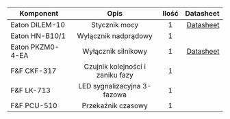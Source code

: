 | Komponent        | Opis                              | Ilość   | Datasheet                                                                             |
| ---------------- |:---------------------------------:| :------:| -------------------------------------------------------------------------------------:|
| Eaton DILEM-10   | Stycznik mocy                     |       1 | [Datasheet](../master/Datasheets/Eaton-051786-DILEM-10(230V50HZ,240V60HZ)-pl_PL.pdf)  |
| Eaton HN-B10/1   | Wyłącznik nadprądowy              |       1 |
| Eaton PKZM0-4-EA | Wyłącznik silnikowy               |       1 | [Datasheet](../master/Datasheets/Eaton-072737-PKZM0-4-pl_PL.pdf)                                 |
| F&F CKF-317      | Czujnik kolejności i zaniku fazy  |       1 |
| F&F LK-713       | LED sygnalizacyjna 3-fazowa       |       1 |
| F&F PCU-510      | Przekaźnik czasowy                |       1 |
